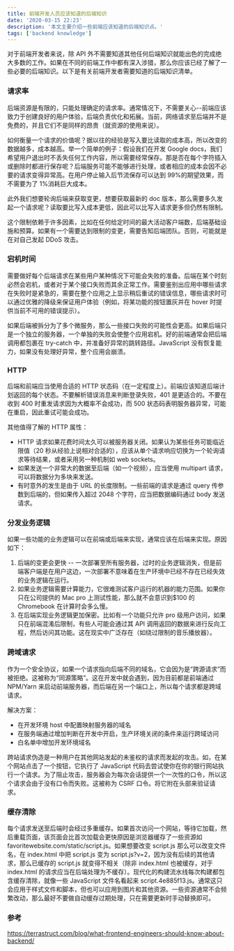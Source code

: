 ```yaml
---
title: 前端开发人员应该知道的后端知识
date: '2020-03-15 22:23'
description: '本文主要介绍一些前端应该知道的后端知识点。'
tags: ['backend knowledge']
---
```


对于前端开发者来说，除 API 外不需要知道其他任何后端知识就能出色的完成绝大多数的工作。如果在不同的前端工作中都有深入涉猎，那么你应该已经了解了一些必要的后端知识。以下是有关前端开发者需要知道的后端知识清单。

### 请求率

后端资源是有限的，只能处理确定的请求率。通常情况下，不需要关心--前端应该致力于创建良好的用户体验，后端负责优化和拓展。当前，网络请求至后端并不是免费的，并且它们不是同样的昂贵（就资源的使用来说）。

如何衡量一个请求的价值呢？据以往的经验是写入要比读取的成本高，所以改变的数据越多，成本越高。举一个简单的例子：假设我们在开发 Google docs，我们希望用户退出时不丢失任何工作内容，所以需要经常保存。那是否在每个字符插入或删除时都进行保存呢？后端服务可能不能够进行处理，或者相应的成本会因不必要的请求变得异常高。在用户停止输入后节流保存可以达到 99%的期望效果，而不需要为了 1%消耗巨大成本。

此外我们想要轮询后端来获取变更，想要获取最新的 doc 版本，那么需要多久发起一个请求呢？读取要比写入成本更低，因此可以比写入请求更多但仍然有限制。

这个限制依赖于许多因素，比如在任何给定时间的最大活动客户端数，后端基础设施和预算。如果有一个需要达到限制的变更，需要告知后端团队。否则，可能就是在对自己发起 DDoS 攻击。

### 宕机时间

需要做好每个后端请求在某些用户某种情况下可能会失败的准备。后端在某个时刻必然会宕机，或者对于某个接口失败而其余正常工作。需要鉴别出应用中哪些请求在失败时是紧急的，需要在整个应用之上显示稍后重试的错误信息，哪些请求时可以通过优雅的降级来保证用户体验（例如，将某功能的按钮置灰并在 hover 时提供当前不可用的错误提示）。

如果后端被拆分为了多个微服务，那么一些接口失败的可能性会更高。如果后端只是一个独立的服务器，一个单独的失败会使整个应用宕机。好的前端通常会把后端调用都包裹在 try-catch 中，并准备好异常的跳转路径。JavaScript 没有恢复能力，如果没有处理好异常，整个应用会崩溃。

### HTTP

后端和前端应当使用合适的 HTTP 状态码（在一定程度上）。前端应该知道后端计划返回的每个状态。不要解析错误消息来判断登录失败，401 是更适合的。不要在收到 400 时重发请求因为大概率不会成功，而 500 状态码表明服务器异常，可能在重启，因此重试可能会成功。

其他值得了解的 HTTP 属性：

- HTTP 请求如果花费时间太久可以被服务器关闭。如果认为某些任务可能临近限值（20 秒从经验上说相对合适的），应该从单个请求响应切换为一个轮询请求等待结果，或者采用另一种机制如 web sockets。
- 如果发送一个非常大的数据至后端（如一个视频），应当使用 multipart 请求，可以将数据分为多块来发送。
- 有时意外的发生是由于 URL 的长度限制。一些前端的请求是通过 query 传参数到后端的，但如果传入超过 2048 个字符，应当把数据编码通过 body 发送请求。

### 分发业务逻辑

如果一些功能的业务逻辑可以在前端或后端来实现，通常应该在后端来实现。原因如下：

1. 后端的变更会更快 -- 一次部署至所有服务器，过时的业务逻辑消失，但是前端客户端是在用户这边，一次部署不意味着在生产环境中已经不存在已经失效的业务逻辑在运行。
2. 如果业务逻辑需要计算能力，它很难测试客户运行的机器的能力范围。如果你只在公司提供的 Mac pro 上测试性能，那么就不会意识到\$100 的 Chromebook 在计算时会多么慢。
3. 在后端实现业务逻辑更加保密。比如有一个功能只允许 pro 级用户访问，如果只在前端混淆后限制，有些人可能会通过其 API 调用返回的数据来进行反向工程，然后访问其功能。这在现实中广泛存在（如绕过限制的音乐播放器）。

### 跨域请求

作为一个安全协议，如果一个请求指向后端不同的域名，它会因为是“跨源请求”而被拒绝。这被称为“同源策略”。这在开发中就会遇到，因为目前都是前端通过 NPM/Yarn 来启动前端服务器，而后端在另一个端口上，所以每个请求都是跨域请求。

解决方案：

- 在开发环境 host 中配置映射服务器的域名
- 在服务端通过增加判断在开发中开启，生产环境关闭的条件来运行跨域访问
- 白名单中增加开发环境域名

跨站请求伪造是一种用户在其他网站发起的未鉴权的请求而发起的攻击。如，在某个网站点击了一个按钮，它执行了 JavaScript 代码去尝试使你在你的银行网站执行一个请求。为了阻止攻击，服务器会为每次会话提供一个一次性的口令，所以这个请求会由于没有口令而失败。这被称为 CSRF 口令。将它附在头部来验证请求。

### 缓存清除

每个请求发送至后端时会经过多重缓存。如果首次访问一个网站，等待它加载，然后重载页面，该页面会比首次加载会更快原因是浏览器缓存了一些资源如 favoritewebsite.com/static/script.js。如果想要改变 script.js 那么可以改变文件名，在 index.html 中把 script.js 变为 script.js?v=2，因为没有后续的其他请求，那么已缓存的 script.js 就变得不相关（除非 index.html 也被缓存，对于 index.html 的请求应当在后端处理为不缓存）。现代化的构建流水线每次构建都包含缓存清除，就像一些 JavaScript 文件名看起来 script.4e885f13.js。通常这只会应用于样式文件和脚本，但也可以应用到图片和其他资源。一些资源通常不会频繁改动，那么最好不要做自动缓存过期处理，只在需要更新时手动替换即可。

### 参考

<https://terrastruct.com/blog/what-frontend-engineers-should-know-about-backend/>
